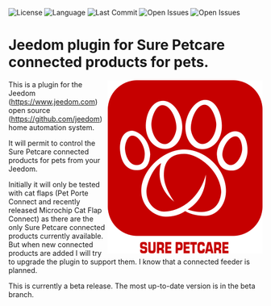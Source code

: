 ![License](https://badgen.net/github/license/jmvedrine/jeedom-surepetcare) ![Language](https://badgen.net/badge/Language/PHP/blue)
![Last Commit](https://badgen.net/github/last-commit/jmvedrine/jeedom-surepetcare)
![Open Issues](https://badgen.net/github/open-issues/jmvedrine/jeedom-surepetcare) ![Open Issues](https://badgen.net/github/open-prs/jmvedrine/jeedom-surepetcare)

# Jeedom plugin for Sure Petcare connected products for pets.

<img src="plugin_info/surepetcare_icon.png" align="right">

This is a plugin for the Jeedom (https://www.jeedom.com) open source (https://github.com/jeedom) home automation system.

It will permit to control the Sure Petcare connected products for pets from your Jeedom.

Initially it will only be tested with cat flaps (Pet Porte Connect and recently released Microchip Cat Flap Connect) as there are the only Sure Petcare connected products currently available.
But when new connected products are added I will try to upgrade the plugin to support them. I know that a connected feeder is planned.

This is currently a beta release. The most up-to-date version is in the beta branch.
